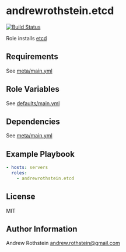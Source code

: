 andrewrothstein.etcd
====================
[![Build Status](https://travis-ci.org/andrewrothstein/ansible-etcd.svg?branch=master)](https://travis-ci.org/andrewrothstein/ansible-etcd)

Role installs [etcd](https://github.com/coreos/etcd)

Requirements
------------

See [meta/main.yml](meta/main.yml)

Role Variables
--------------

See [defaults/main.yml](defaults/main.yml)

Dependencies
------------

See [meta/main.yml](meta/main.yml)

Example Playbook
----------------

```yml
- hosts: servers
  roles:
	- andrewrothstein.etcd
```

License
-------

MIT

Author Information
------------------

Andrew Rothstein <andrew.rothstein@gmail.com>
